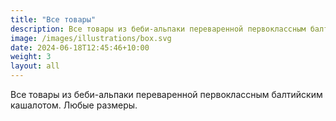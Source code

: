 ```yaml
---
title: "Все товары"
description: Все товары из беби-альпаки переваренной первоклассным балтийским кашалотом. Любые размеры.
image: /images/illustrations/box.svg
date: 2024-06-18T12:45:46+10:00
weight: 3
layout: all
---
```


Все товары из беби-альпаки переваренной первоклассным балтийским кашалотом. Любые размеры.

